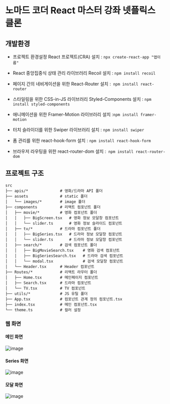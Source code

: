 # 노마드 코더 React 마스터 강좌 넷플릭스 클론

## 개발환경


* 프로젝트 환경설정 React 프로젝트(CRA) 설치 : `npx create-react-app "앱이름"`  <br />

*  React 중앙집중식 상태 관리 라이브러리 Recoil 설치 : `npm install recoil` <br />

*  페이지 간의 네비게이션을 위한 React-Router 설치 :` npm install react-router`  <br />

*  스타일링을 위한 CSS-in-JS 라이브러리 Styled-Components 설치 : `npm install styled-components`  <br />

*  애니메이션을 위한 Framer-Motion 라이브러리 설치 :` npm install framer-motion `  <br />

*  터치 슬라이더를 위한 Swiper 라이브러리 설치 : `npm install swiper`  <br />

*  폼 관리를 위한 react-hook-form 설치 : `npm install react-hook-form`   <br />

*  브라우저 라우팅을 위한 react-router-dom 설치 :` npm install react-router-dom`  <br />


##  프로젝트 구조

```
src
├── apis/*              # 영화/드라마 API 폴더
├── assets              # static 폴더
│   └── images/*        # image 폴더
├── components          # 리액트 컴포넌트 폴더
│   ├── movie/*         # 영화 컴포넌트 폴더  
│   │   ├── BigScreen.tsx   # 영화 정보 모달창 컴포넌트
│   │   └── slider.ts       # 영화 정보 슬라이드 컴포넌트
│   ├── tv/*            # 드라마 컴포넌트 폴더 
│   │   ├── BigSeries.tsx   # 드라마 정보 모달창 컴포넌트
│   │   └── slider.ts       # 드라마 정보 모달창 컴포넌트
│   ├── search/*        # 검색 컴포넌트 폴더 
│   │   ├── BigMovieSearch.tsx    # 영화 검색 컴포넌트
│   │   ├── BigSeriesSearch.tsx   # 드라마 검색 컴포넌트
│   │   └── modal.tsx             # 검색 모달창 컴포넌트
│   └── Header.tsx      # Header 컴포넌트
├── Routes/*            # 리액트 라우터 폴더
│   ├── Home.tsx        # 메인페이지 컴포넌트
│   ├── Search.tsx      # 드라마 컴포넌트 
│   └── TV.tsx          # TV 컴포넌트
├── utils/*             # JS 유틸 폴더
├── App.tsx             # 컴포넌트 관계 정의 컴포넌트.tsx
├── index.tsx           # 메인 컴포넌트.tsx
└── theme.ts            # 컬러 설정
```



### 웹 화면 

#### 메인 화면

![image](https://github.com/dongridongil/dongfilx_clone/assets/108976641/68dd8e27-02a8-4b1a-aa03-46ac6dd48d1d)

#### Series 화면

![image](https://github.com/dongridongil/dongfilx_clone/assets/108976641/cae41d32-130b-4d84-b418-8558f07d5cb9)

#### 모달 화면

![image](https://github.com/dongridongil/dongfilx_clone/assets/108976641/ec40b214-2f92-4f48-bbdb-a686487b0521)


